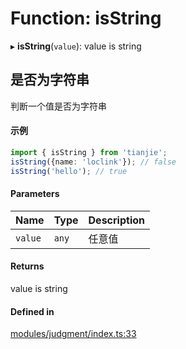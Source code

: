 # Function: isString

▸ **isString**(`value`): value is string

## 是否为字符串
判断一个值是否为字符串
 #### 示例
 ```ts
import { isString } from 'tianjie';
isString({name: 'loclink'}); // false
isString('hello'); // true
```

#### Parameters

| Name | Type | Description |
| :------ | :------ | :------ |
| `value` | `any` | 任意值 |

#### Returns

value is string

#### Defined in

[modules/judgment/index.ts:33](https://github.com/loclink/tianjie/blob/d917073/src/modules/judgment/index.ts#L33)
